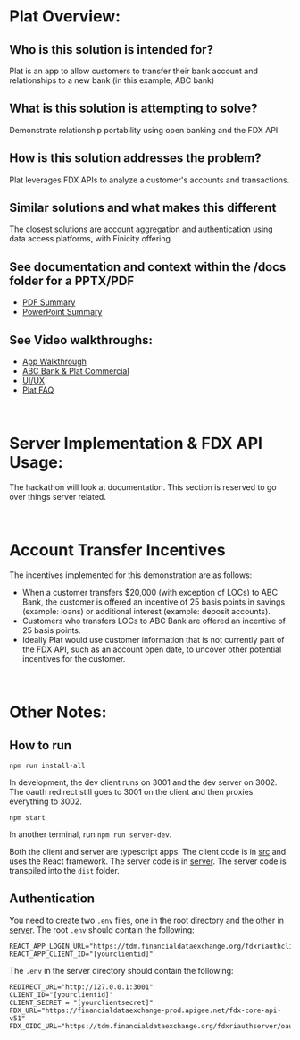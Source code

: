 # Plat Overview:

## Who is this solution is intended for?
Plat is an app to allow customers to transfer their bank account and relationships to a new bank (in this example, ABC bank)

## What is this solution is attempting to solve?
Demonstrate relationship portability using open banking and the FDX API

## How is this solution addresses the problem?
Plat leverages FDX APIs to analyze a customer's accounts and transactions. 

## Similar solutions and what makes this different
The closest solutions are account aggregation and authentication using data access platforms, with Finicity offering

## See documentation and context within the /docs folder for a PPTX/PDF
* [PDF Summary](./docs/Plat-Hackathon-Preparation-Materials-2023-01-24-v5.pdf)
* [PowerPoint Summary](./docs/Plat-Hackathon-Preparation-Materials-2023-01-24-v5.pptx)

## See Video walkthroughs:
* [App Walkthrough](https://www.youtube.com/watch?v=cPhDvuCNGvo)
* [ABC Bank & Plat Commercial](https://youtu.be/md3jtd6pEsc)
* [UI/UX](https://youtu.be/ZNsTHpsd-z8)
* [Plat FAQ](https://www.youtube.com/watch?v=CNbxhfprD38)


<br>

# Server Implementation & FDX API Usage:
The hackathon will look at documentation. This section is reserved to go over things server related.

<br>

# Account Transfer Incentives
The incentives implemented for this demonstration are as follows:
- When a customer transfers $20,000 (with exception of LOCs) to ABC Bank, the customer is offered an incentive of 25 basis points in savings (example: loans) or additional interest (example: deposit accounts). 
- Customers who transfers LOCs to ABC Bank are offered an incentive of 25 basis points.
- Ideally Plat would use customer information that is not currently part of the FDX API, such as an account open date, to uncover other potential incentives for the customer.


<br>

# Other Notes:

## How to run

`npm run install-all`

In development, the dev client runs on 3001 and the dev server on 3002.  The oauth redirect still goes to 3001 on the client and then proxies everything to 3002.

`npm start`

In another terminal, run `npm run server-dev`.

Both the client and server are typescript apps. The client code is in [src](./src) and uses the React framework.  The server code is in [server](./server).  The server code is transpiled into the `dist` folder.   

## Authentication

You need to create two `.env` files, one in the root directory and the other in [server](./server).  The root `.env` should contain the following:

```
REACT_APP_LOGIN_URL="https://tdm.financialdataexchange.org/fdxriauthclient/app/connect"
REACT_APP_CLIENT_ID="[yourclientid]"
```

The `.env` in the server directory should contain the following:

```
REDIRECT_URL="http://127.0.0.1:3001"
CLIENT_ID="[yourclientid]"
CLIENT_SECRET = "[yourclientsecret]"
FDX_URL="https://financialdataexchange-prod.apigee.net/fdx-core-api-v51"
FDX_OIDC_URL="https://tdm.financialdataexchange.org/fdxriauthserver/oauth2/token"
```
